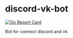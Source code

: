 # discord-vk-bot

[![Go Report Card](https://goreportcard.com/badge/github.com/chelovek/discord-vk-bot)](https://goreportcard.com/report/github.com/chelovek/discord-vk-bot)

Bot for connect discord and vk
